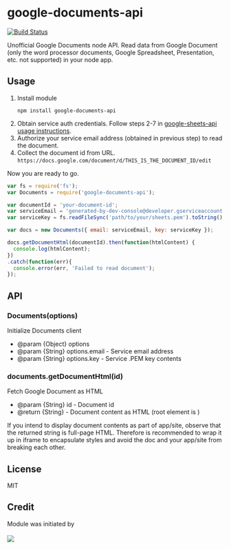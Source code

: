 # google-documents-api

[![Build Status](https://travis-ci.org/SC5/google-documents-api.svg?branch=master)](https://travis-ci.org/SC5/google-documents-api)

Unofficial Google Documents node API.  Read data from Google Document
(only the word processor documents, Google Spreadsheet, Presentation,
etc. not supported) in your node app.

## Usage

1. Install module
   ```shell
   npm install google-documents-api
   ```
2. Obtain service auth credentials.  Follow steps 2-7 in
   [google-sheets-api usage instructions](https://github.com/SC5/google-sheets-api#usage).
3. Authorize your service email address (obtained in previous step)
   to read the document.
4. Collect the document id from URL.
   `https://docs.google.com/document/d/THIS_IS_THE_DOCUMENT_ID/edit`

Now you are ready to go.

```javascript
var fs = require('fs');
var Documents = require('google-documents-api');

var documentId = 'your-document-id';
var serviceEmail = 'generated-by-dev-console@developer.gserviceaccount.com';
var serviceKey = fs.readFileSync('path/to/your/sheets.pem').toString();

var docs = new Documents({ email: serviceEmail, key: serviceKey });

docs.getDocumentHtml(documentId).then(function(htmlContent) {
  console.log(htmlContent);
})
.catch(function(err){
  console.error(err, 'Failed to read document');
});
```

## API

### Documents(options)

Initialize Documents client

* @param {Object} options
* @param {String} options.email - Service email address
* @param {String} options.key   - Service .PEM key contents

### documents.getDocumentHtml(id)

Fetch Google Document as HTML

* @param  {String} id - Document id
* @return {String}    - Document content as HTML (root element is <html>)

If you intend to display document contents as part of app/site,
observe that the returned string is full-page HTML.  Therefore is
recommended to wrap it up in iframe to encapsulate styles and avoid
the doc and your app/site from breaking each other.

## License

MIT

## Credit

Module was initiated by

<a href="http://sc5.io">
  <img src="http://logo.sc5.io/78x33.png" style="padding: 4px 0;">
</a>
